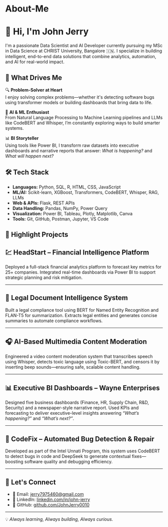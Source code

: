 # About-Me
# 👋 Hi, I'm John Jerry

I'm a passionate Data Scientist and AI Developer currently pursuing my MSc in Data Science at CHRIST University, Bangalore 🇮🇳. I specialize in building intelligent, end-to-end data solutions that combine analytics, automation, and AI for real-world impact.

## 🚀 What Drives Me

🔍 **Problem-Solver at Heart**  
I enjoy solving complex problems—whether it's detecting software bugs using transformer models or building dashboards that bring data to life.

🧠 **AI & ML Enthusiast**  
From Natural Language Processing to Machine Learning pipelines and LLMs like CodeBERT and Whisper, I’m constantly exploring ways to build smarter systems.

📊 **BI Storyteller**  
Using tools like Power BI, I transform raw datasets into executive dashboards and narrative reports that answer: *What is happening?* and *What will happen next?*

## 🛠️ Tech Stack

- **Languages:** Python, SQL, R, HTML, CSS, JavaScript
- **ML/AI:** Scikit-learn, XGBoost, Transformers, CodeBERT, Whisper, RAG, LLMs
- **Web & APIs:** Flask,  REST APIs
- **Data Handling:** Pandas, NumPy, Power Query
- **Visualization:** Power BI, Tableau, Plotly, Matplotlib, Canva
- **Tools:** Git, GitHub, Postman, Jupyter, VS Code

## 🔬 Highlight Projects

## 💹 HeadStart – Financial Intelligence Platform  
Deployed a full-stack financial analytics platform to forecast key metrics for 25+ companies. Integrated real-time dashboards via Power BI to support strategic planning and risk mitigation.

---

## 📑 Legal Document Intelligence System  
Built a legal compliance tool using BERT for Named Entity Recognition and FLAN-T5 for summarization. Extracts legal entities and generates concise summaries to automate compliance workflows.

---

## 🎧 AI-Based Multimedia Content Moderation  
Engineered a video content moderation system that transcribes speech using Whisper, detects toxic language using Toxic-BERT, and censors it by inserting beep sounds—ensuring safe, scalable content handling.

---

## 📊 Executive BI Dashboards – Wayne Enterprises  
Designed five business dashboards (Finance, HR, Supply Chain, R&D, Security) and a newspaper-style narrative report. Used KPIs and forecasting to deliver executive-level insights answering *“What’s happening?”* and *“What’s next?”*.

---

## 🐞 CodeFix – Automated Bug Detection & Repair  
Developed as part of the Intel Unnati Program, this system uses CodeBERT to detect bugs in code and DeepSeek to generate contextual fixes—boosting software quality and debugging efficiency.

---
## 📍 Let's Connect

- 📧 Email: jerry7975460@gmail.com  
- 💼 LinkedIn: [linkedin.com/in/john-jerry](https://www.linkedin.com/in/john-jerry/)
- 📂 GitHub: [github.com/JohnJerry0010](https://github.com/JohnJerry0010)

---

💡 *Always learning, Always building, Always curious.*
